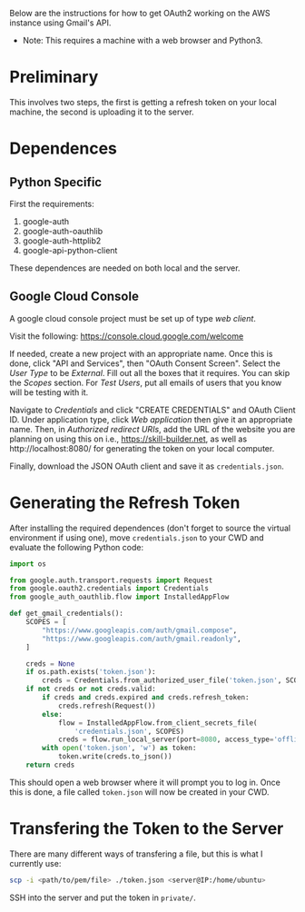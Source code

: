 Below are the instructions for how to get OAuth2 working on the AWS instance using Gmail's API.

* Note: This requires a machine with a web browser and Python3.

# Preliminary

This involves two steps, the first is getting a refresh token on your local
machine, the second is uploading it to the server.

# Dependences

## Python Specific

First the requirements:
1. google-auth
2. google-auth-oauthlib
3. google-auth-httplib2
4. google-api-python-client

These dependences are needed on both local and the server.

## Google Cloud Console

A google cloud console project must be set up of type _web client_.

Visit the following: https://console.cloud.google.com/welcome

If needed, create a new project with an appropriate name.
Once this is done, click "API and Services", then "OAuth Consent Screen".
Select the _User Type_ to be _External_. Fill out all the boxes that it
requires. You can skip the _Scopes_ section. For _Test Users_, put all
emails of users that you know will be testing with it.

Navigate to _Credentials_ and click "CREATE CREDENTIALS" and OAuth Client ID.
Under application type, click _Web application_ then give it an appropriate name.
Then, in _Authorized redirect URIs_, add the URL of the website you are planning
on using this on i.e., https://skill-builder.net, as well as http://localhost:8080/
for generating the token on your local computer.

Finally, download the JSON OAuth client and save it as `credentials.json`.

# Generating the Refresh Token

After installing the required dependences (don't forget to source the virtual
environment if using one), move `credentials.json` to your CWD and evaluate the following Python code:

```py
import os

from google.auth.transport.requests import Request
from google.oauth2.credentials import Credentials
from google_auth_oauthlib.flow import InstalledAppFlow

def get_gmail_credentials():
    SCOPES = [
        "https://www.googleapis.com/auth/gmail.compose",
        "https://www.googleapis.com/auth/gmail.readonly",
    ]

    creds = None
    if os.path.exists('token.json'):
        creds = Credentials.from_authorized_user_file('token.json', SCOPES)
    if not creds or not creds.valid:
        if creds and creds.expired and creds.refresh_token:
            creds.refresh(Request())
        else:
            flow = InstalledAppFlow.from_client_secrets_file(
                'credentials.json', SCOPES)
            creds = flow.run_local_server(port=8080, access_type='offline', prompt='consent')
        with open('token.json', 'w') as token:
            token.write(creds.to_json())
    return creds
```

This should open a web browser where it will prompt you to log in.
Once this is done, a file called `token.json` will now be created
in your CWD.

# Transfering the Token to the Server

There are many different ways of transfering a file, but this is
what I currently use:

```bash
scp -i <path/to/pem/file> ./token.json <server@IP:/home/ubuntu>
```

SSH into the server and put the token in `private/`.
